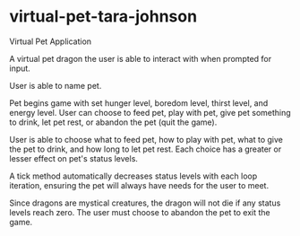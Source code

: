 # virtual-pet-tara-johnson
Virtual Pet Application

A virtual pet dragon the user is able to interact with when prompted for input.

User is able to name pet.

Pet begins game with set hunger level, boredom level, thirst level, and energy level.
User can choose to feed pet, play with pet, give pet something to drink, let pet rest, or abandon the pet (quit the game).

User is able to choose what to feed pet, how to play with pet, what to give the pet to drink, and how long to let pet rest.
Each choice has a greater or lesser effect on pet's status levels.

A tick method automatically decreases status levels with each loop iteration, ensuring the pet will always have needs for the user to meet.

Since dragons are mystical creatures, the dragon will not die if any status levels reach zero. 
The user must choose to abandon the pet to exit the game.
